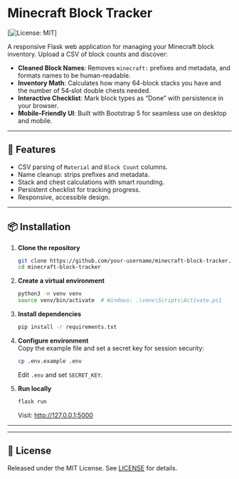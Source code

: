 # Minecraft Block Tracker

[![License: MIT](https://img.shields.io/badge/License-MIT-yellow.svg)]

A responsive Flask web application for managing your Minecraft block inventory. Upload a CSV of block counts and discover:

- **Cleaned Block Names**: Removes `minecraft:` prefixes and metadata, and formats names to be human-readable.
- **Inventory Math**: Calculates how many 64-block stacks you have and the number of 54‑slot double chests needed.
- **Interactive Checklist**: Mark block types as “Done” with persistence in your browser.
- **Mobile-Friendly UI**: Built with Bootstrap 5 for seamless use on desktop and mobile.

---

## 🚀 Features

- CSV parsing of `Material` and `Block Count` columns.
- Name cleanup: strips prefixes and metadata.
- Stack and chest calculations with smart rounding.
- Persistent checklist for tracking progress.
- Responsive, accessible design.

---

## 📦 Installation

1. **Clone the repository**  
   ```bash
   git clone https://github.com/your-username/minecraft-block-tracker.git
   cd minecraft-block-tracker
   ```

2. **Create a virtual environment**  
   ```bash
   python3 -m venv venv
   source venv/bin/activate  # Windows: .\venv\Scripts\Activate.ps1
   ```

3. **Install dependencies**  
   ```bash
   pip install -r requirements.txt
   ```

4. **Configure environment**  
   Copy the example file and set a secret key for session security:  
   ```bash
   cp .env.example .env
   ```
   Edit `.env` and set `SECRET_KEY`.

5. **Run locally**  
   ```bash
   flask run
   ```
   Visit: http://127.0.0.1:5000

---

---

## 📝 License

Released under the MIT License. See [LICENSE](LICENSE) for details.